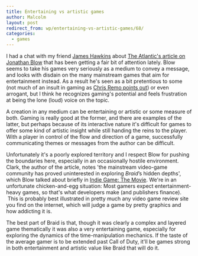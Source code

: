 ```yaml
---
title: Entertaining vs artistic games
author: Malcolm
layout: post
redirect_from: wp/entertaining-vs-artistic-games/68/
categories:
  - games
---
```

I had a chat with my friend [James Hawkins][1] about [The Atlantic's article on Jonathan Blow][2] that has been getting a fair bit of attention lately. Blow seems to take his games very seriously as a medium to convey a message, and looks with disdain on the many mainstream games that aim for entertainment instead. As a result he's seen as a bit pretentious to some (not much of an insult in gaming as [Chris Remo points out][3]) or even arrogant, but I think he recognizes gaming's potential and feels frustration at being the lone (loud) voice on the topic.

A creation in any medium can be entertaining or artistic or some measure of both. Gaming is really good at the former, and there are examples of the latter, but perhaps because of its interactive nature it's difficult for games to offer some kind of artistic insight while still handing the reins to the player. With a player in control of the flow and direction of a game, successfully communicating themes or messages from the author can be difficult.

Unfortunately it's a poorly explored territory and I respect Blow for pushing the boundaries here, especially in an occasionally hostile environment. Clark, the author of the article, notes 'the mainstream video-game community has proved uninterested in exploring *Braid*’s hidden depths', which Blow talked about briefly in [Indie Game: The Movie][4]. We're in an unfortunate chicken-and-egg situation: Most gamers expect entertainment-heavy games, so that's what developers make (and publishers finance).  This is probably best illustrated in pretty much any video game review site you find on the internet, which will judge a game by pretty graphics and how addicting it is.

The best part of Braid is that, though it was clearly a complex and layered game thematically it was also a very entertaining game, especially for exploring the dynamics of the time-manipulation mechanics. If the taste of the average gamer is to be extended past Call of Duty, it'll be games strong in both entertainment and artistic value like Braid that will do it.

 [1]: http://hawksthought.wordpress.com/
 [2]: http://m.theatlantic.com/magazine/archive/2012/05/the-most-dangerous-gamer/8928/
 [3]: https://twitter.com/#!/chrisremo/status/190506717237354497
 [4]: http://www.malcolmcrum.com/wp/indie-game-the-movie/52/ "Indie Game: The Movie"